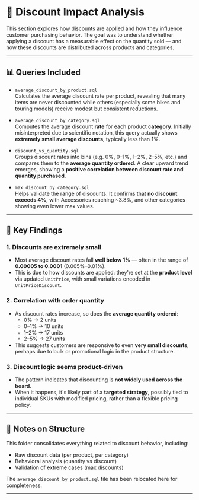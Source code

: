 # 💸 Discount Impact Analysis

This section explores how discounts are applied and how they influence customer purchasing behavior. The goal was to understand whether applying a discount has a measurable effect on the quantity sold — and how these discounts are distributed across products and categories.

---

## 📊 Queries Included

- `average_discount_by_product.sql`  
  Calculates the average discount rate per product, revealing that many items are never discounted while others (especially some bikes and touring models) receive modest but consistent reductions.

- `average_discount_by_category.sql`  
  Computes the average discount **rate** for each product **category**. Initially misinterpreted due to scientific notation, this query actually shows **extremely small average discounts**, typically less than 1%.

- `discount_vs_quantity.sql`  
  Groups discount rates into bins (e.g. 0%, 0–1%, 1–2%, 2–5%, etc.) and compares them to the **average quantity ordered**. A clear upward trend emerges, showing a **positive correlation between discount rate and quantity purchased**.

- `max_discount_by_category.sql`  
  Helps validate the range of discounts. It confirms that **no discount exceeds 4%**, with Accessories reaching ~3.8%, and other categories showing even lower max values.

---

## 🔎 Key Findings

### 1. Discounts are extremely small
- Most average discount rates fall **well below 1%** — often in the range of **0.00005 to 0.0001** (0.005%–0.01%).
- This is due to how discounts are applied: they're set at the **product level** via updated `UnitPrice`, with small variations encoded in `UnitPriceDiscount`.

### 2. Correlation with order quantity
- As discount rates increase, so does the **average quantity ordered**:
  - 0% → 2 units
  - 0–1% → 10 units
  - 1–2% → 17 units
  - 2–5% → 27 units
- This suggests customers are responsive to even **very small discounts**, perhaps due to bulk or promotional logic in the product structure.

### 3. Discount logic seems product-driven
- The pattern indicates that discounting is **not widely used across the board**.
- When it happens, it's likely part of a **targeted strategy**, possibly tied to individual SKUs with modified pricing, rather than a flexible pricing policy.

---

## 📁 Notes on Structure

This folder consolidates everything related to discount behavior, including:
- Raw discount data (per product, per category)
- Behavioral analysis (quantity vs discount)
- Validation of extreme cases (max discounts)

The `average_discount_by_product.sql` file has been relocated here for completeness.

---
